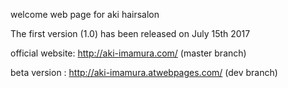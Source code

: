 welcome web page for aki hairsalon

The first version (1.0) has been released on July 15th 2017 

official website: http://aki-imamura.com/ (master branch)

beta version : http://aki-imamura.atwebpages.com/ (dev branch)
